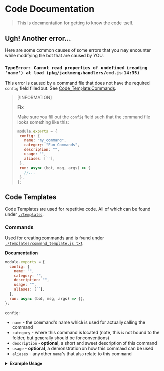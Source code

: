 # Code Documentation

> This is documentation for getting to know the code itself.

## Ugh! Another error...

Here are some common causes of some errors that you may encounter while modifying the bot that are caused by YOU.

### `TypeError: Cannot read properties of undefined (reading 'name') at load (pkg/jackmeng/handlers/cmd.js:14:35)`

This error is caused by a command file that does not have the required `config` field filled out. See [Code_Template:Commands](#commands).

> [!INFORMATION]
>
> **Fix**
>
> Make sure you fill out the `config` field such that the command file looks something like this:
>
> ```js
> module.exports = {
>  config: {
>    name: "my_command",
>    category: "Fun Commands",
>    description: "",
>    usage: "",
>    aliases: [``],
>  },
>  run: async (bot, msg, args) => {
>    //...
>  },
> };
> ```


## Code Templates

Code Templates are used for repetitive code. All of which can be found under [`./templates`](./templates/).

### Commands

Used for creating commands and is found under [`./templates/command_template.js.txt`](./templates/command_template.js.txt).

**Documentation**

```js
module.exports = {
  config: {
    name: "",
    category: "",
    description: "",
    usage: "",
    aliases: [``],
  },
  run: async (bot, msg, args) => {},
};
```

`config`:
* `name` - the command's name which is used for actually calling the command
* `category` - where this command is located (note, this is not bound to the folder, but generally should be for conventions)
* `description` - **optional**, a short and sweet description of this command
* `usage` - **optional**, a demonstration on how this command can be used
* `aliases` - any other `name`'s that also relate to this command

<details>

<summary>
<strong>Example Usage</strong>
</summary>

Source: [`./pkg/jackmeng/commands/utils/ping.js`](./pkg/jackmeng/commands/utils/ping.js)

```js
const { EmbedBuilder, messageLink } = require("discord.js");
const colors = require("../../../../configs/colors.json");
const app = require("../../../../configs/bot.json");
const ping = require("latenz");

module.exports = {
  config: {
    name: "ping",
    category: "Utility",
    description: "Perform a latency test",
    usage: app.strings.arguments_null,
    aliases: [],
  },
  run: async (bot, msg, args) => {
    msg.channel.send("Playing ping pong... :ping_pong:").then((m) => {
      let client = Date.now() - msg.createdTimestamp;
      let api = Math.round(bot.ws.ping);
      m.edit(
        (client <= app.internals.green_ping
          ? ":green_circle:"
          : client > app.internals.green_ping &&
            client <= app.internals.yellow_ping
          ? ":yellow_circle:"
          : ":red_circle:") +
          " **Client Latency:** " +
          client +
          "ms" +
          "\n" +
          (api <= app.internals.green_ping
            ? ":green_circle:"
            : api > app.internals.green_ping && api <= app.internals.yellow_ping
            ? ":yellow_circle:"
            : ":red_circle:") +
          " **API Latency:** " +
          api +
          "ms\n"
      );
      msg.channel
        .send("Playing ping pong with Bessie... :ping_pong:")
        .then((x) => {
          const l = new ping();
          l.measure("usaco.org").then((xr) => {
            let result = parseInt(xr[0].time);
            let response = parseInt(xr[2].time);
            x.edit(
              (result <= app.internals.green_ping
                ? ":green_circle:"
                : result > app.internals.green_ping &&
                  result <= app.internals.yellow_ping
                ? ":yellow_circle:"
                : ":red_circle:") +
                " **USACO Gateway [DNS_LOOKUP]:** " +
                result +
                "ms\n" +
                (response <= app.internals.green_ping
                  ? ":green_circle:"
                  : response > app.internals.green_ping &&
                    response <= app.internals.yellow_ping
                  ? ":yellow_circle:"
                  : ":red_circle:") +
                " **USACO Gateway [HOST_RESPONSE]:** " +
                response +
                "ms"
            );
          });
        });
    });
  },
};
```

</details>
